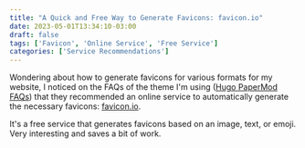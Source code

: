 ```yaml
---
title: "A Quick and Free Way to Generate Favicons: favicon.io"
date: 2023-05-01T13:34:10-03:00
draft: false
tags: ['Favicon', 'Online Service', 'Free Service']
categories: ['Service Recommendations']
---
```


Wondering about how to generate favicons for various formats for my website, I noticed on the FAQs of the theme I'm using ([Hugo PaperMod FAQs](https://github.com/adityatelange/hugo-PaperMod/wiki/FAQs#adding-custom-favicons)) that they recommended an online service to automatically generate the necessary favicons: [favicon.io](https://favicon.io).

It's a free service that generates favicons based on an image, text, or emoji. Very interesting and saves a bit of work.

